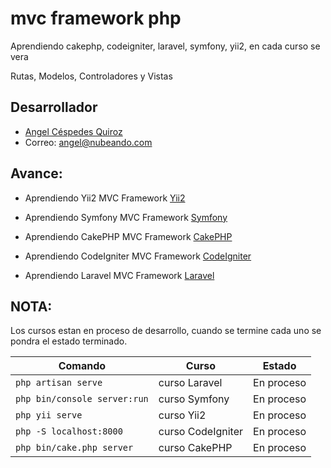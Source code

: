 # mvc framework php

Aprendiendo cakephp, codeigniter, laravel, symfony, yii2, en cada curso se vera

Rutas, Modelos, Controladores y Vistas

## Desarrollador

*  [Angel Céspedes Quiroz](https://bo.linkedin.com/in/acq1305)
*  Correo:  <angel@nubeando.com>

## Avance:

* Aprendiendo Yii2 MVC Framework [Yii2](https://github.com/NubeAndoBo/curso-yii2)

* Aprendiendo Symfony MVC Framework [Symfony](https://github.com/NubeAndoBo/curso-symfony)

* Aprendiendo CakePHP MVC Framework [CakePHP](https://github.com/NubeAndoBo/curso-cakephp)

* Aprendiendo CodeIgniter MVC Framework [CodeIgniter](https://github.com/NubeAndoBo/curso-codeigniter)

* Aprendiendo Laravel MVC Framework [Laravel](https://github.com/NubeAndoBo/curso-laravel)

## NOTA:

Los cursos estan en proceso de desarrollo, cuando se termine cada uno se pondra el estado terminado.

|Comando|Curso|Estado|
|--|--|--|
|`php artisan serve`| curso Laravel | En proceso |
|`php bin/console server:run`| curso Symfony | En proceso |
|`php yii serve`| curso Yii2 | En proceso |
|`php -S localhost:8000`|  curso CodeIgniter | En proceso |
|`php bin/cake.php server`|  curso CakePHP | En proceso |

